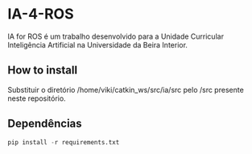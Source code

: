 # IA-4-ROS
IA for ROS é um trabalho desenvolvido para a Unidade Curricular Inteligência Artificial na Universidade da Beira Interior.

## How to install

Substituir o diretório /home/viki/catkin_ws/src/ia/src pelo /src presente neste repositório.


## Dependências

```python
pip install -r requirements.txt
```
